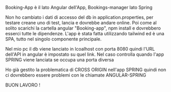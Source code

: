 Booking-App è il lato Angular dell'App, Bookings-manager lato Spring

Non ho cambiato i dati di accesso del db in application.properties, per testare creane uno di test, lancia e dovrebbe andare online. Poi come al solito scarichi la cartella angular "Booking-app", npm install e dovrebbero esserci tutte le dipendenze. L'app è stata fatta utilizzando tailwind ed è una SPA, tutto nel singolo componente principale.

Nel mio pc il db viene lanciato in lcoalhost con porta 8080 quindi l'URL dell'API in angular è impostato su quel link. Nel caso controlla quando l'app SPRING viene lanciata se occupa una porta diversa

Ho già gestito la problematica di CROSS ORIGIN nell'app SPRING quindi non ci dovrebbero essere problemi con le chiamate ANGULAR-SPRING

BUON LAVORO !
